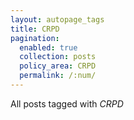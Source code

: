 ```yaml
---
layout: autopage_tags
title: CRPD
pagination:
  enabled: true
  collection: posts
  policy_area: CRPD
  permalink: /:num/
---
```


All posts tagged with _CRPD_